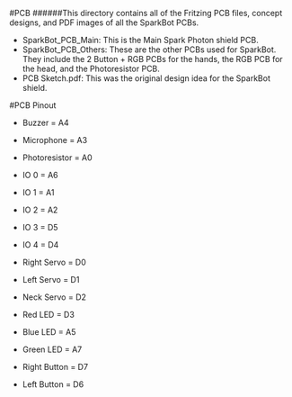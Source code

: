 #PCB
######This directory contains all of the Fritzing PCB files, concept designs, and PDF images of all the SparkBot PCBs.

* SparkBot_PCB_Main: This is the Main Spark Photon shield PCB.
* SparkBot_PCB_Others: These are the other PCBs used for SparkBot.  They include the 2 Button + RGB PCBs for the hands, the RGB PCB for the head, and the Photoresistor PCB.
* PCB Sketch.pdf: This was the original design idea for the SparkBot shield.

#PCB Pinout
* Buzzer = A4
* Microphone = A3
* Photoresistor = A0

* IO 0 = A6
* IO 1 = A1
* IO 2 = A2
* IO 3 = D5
* IO 4 = D4

* Right Servo = D0
* Left Servo = D1
* Neck Servo = D2

* Red LED = D3
* Blue LED = A5
* Green LED = A7

* Right Button = D7
* Left Button = D6
